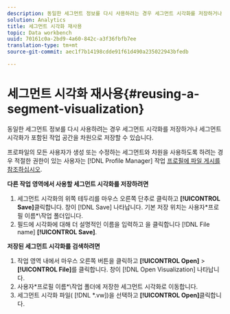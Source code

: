 ```yaml
---
description: 동일한 세그먼트 정보를 다시 사용하려는 경우 세그먼트 시각화를 저장하거나 세그먼트 시각화가 포함된 작업 공간을 차원으로 저장할 수 있습니다.
solution: Analytics
title: 세그먼트 시각화 재사용
topic: Data workbench
uuid: 70161c0a-2bd9-4a60-842c-a3f36fbfb7ee
translation-type: tm+mt
source-git-commit: aec1f7b14198cdde91f61d490a235022943bfedb

---
```



# 세그먼트 시각화 재사용{#reusing-a-segment-visualization}

동일한 세그먼트 정보를 다시 사용하려는 경우 세그먼트 시각화를 저장하거나 세그먼트 시각화가 포함된 작업 공간을 차원으로 저장할 수 있습니다.

프로파일의 모든 사용자가 생성 또는 수정하는 세그먼트와 차원을 사용하도록 하려는 경우 적절한 권한이 있는 사용자는 [!DNL Profile Manager] 작업 [프로필에 파일 게시를 참조하십시오](../../../../home/c-get-started/c-admin-intrf/c-prof-mgr/t-pub-files-wkg-prof.md#task-a0106e010c834d16bd60eef4721b6af9).

**다른 작업 영역에서 사용할 세그먼트 시각화를 저장하려면**

1. 세그먼트 시각화의 위쪽 테두리를 마우스 오른쪽 단추로 클릭하고 **[!UICONTROL Save]**&#x200B;클릭합니다. 창이 [!DNL Save] 나타납니다. 기본 저장 위치는 사용자\*프로필 이름*\작업 폴더입니다.
1. 필드에 시각화에 대해 더 설명적인 이름을 입력하고 을 클릭합니다 [!DNL File name] **[!UICONTROL Save]**.

**저장된 세그먼트 시각화를 검색하려면**

1. 작업 영역 내에서 마우스 오른쪽 버튼을 클릭하고 **[!UICONTROL Open]** > **[!UICONTROL File]**&#x200B;를 클릭합니다. 창이 [!DNL Open Visualization] 나타납니다.
1. 사용자\*프로필 이름*\작업 폴더에 저장한 세그먼트 시각화로 이동합니다.
1. 세그먼트 시각화 파일( [!DNL *.vw])을 선택하고 **[!UICONTROL Open]**&#x200B;클릭합니다.

